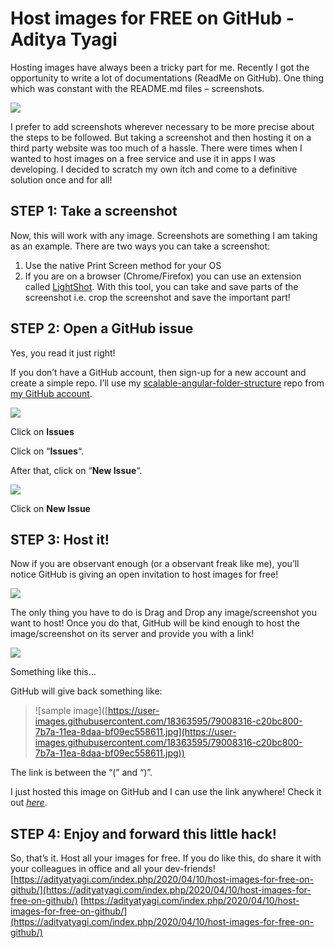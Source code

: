 # Host images for FREE on GitHub - Aditya Tyagi
Hosting images have always been a tricky part for me. Recently I got the opportunity to write a lot of documentations (ReadMe on GitHub). One thing which was constant with the README.md files – screenshots.

![](https://adityatyagi.com/wp-content/uploads/2020/04/52e48195f566b3ccf67147947a358280.png)

I prefer to add screenshots wherever necessary to be more precise about the steps to be followed. But taking a screenshot and then hosting it on a third party website was too much of a hassle. There were times when I wanted to host images on a free service and use it in apps I was developing. I decided to scratch my own itch and come to a definitive solution once and for all!

## STEP 1: Take a screenshot

Now, this will work with any image. Screenshots are something I am taking as an example. There are two ways you can take a screenshot:

1.  Use the native Print Screen method for your OS
2.  If you are on a browser (Chrome/Firefox) you can use an extension called [LightShot](https://chrome.google.com/webstore/detail/lightshot-screenshot-tool/mbniclmhobmnbdlbpiphghaielnnpgdp?hl=en). With this tool, you can take and save parts of the screenshot i.e. crop the screenshot and save the important part!

## STEP 2: Open a GitHub issue

Yes, you read it just right!

If you don’t have a GitHub account, then sign-up for a new account and create a simple repo. I’ll use my [scalable-angular-folder-structure](https://github.com/adityatyagi/scalable-angular-folder-structure) repo from [my GitHub account](https://github.com/adityatyagi).

![](https://adityatyagi.com/wp-content/uploads/2020/04/Screenshot.png)

Click on **Issues**

Click on “**Issues**“.

After that, click on “**New Issue**“.

![](https://adityatyagi.com/wp-content/uploads/2020/04/Screenshot-1.png)

Click on **New Issue**

## STEP 3: Host it!

Now if you are observant enough (or a observant freak like me), you’ll notice GitHub is giving an open invitation to host images for free!

![](https://adityatyagi.com/wp-content/uploads/2020/04/Screenshot-1-1.png)

The only thing you have to do is Drag and Drop any image/screenshot you want to host! Once you do that, GitHub will be kind enough to host the image/screenshot on its server and provide you with a link!

![](https://adityatyagi.com/wp-content/uploads/2020/04/Screenshot-2.png)

Something like this…

GitHub will give back something like:

> !\[sample image]([https://user-images.githubusercontent.com/18363595/79008316-c20bc800-7b7a-11ea-8daa-bf09ec558611.jpg](https://user-images.githubusercontent.com/18363595/79008316-c20bc800-7b7a-11ea-8daa-bf09ec558611.jpg))

The link is between the “(” and “)”.

I just hosted this image on GitHub and I can use the link anywhere! Check it out _[here](https://user-images.githubusercontent.com/18363595/79008316-c20bc800-7b7a-11ea-8daa-bf09ec558611.jpg)_.

## STEP 4: Enjoy and forward this little hack!

So, that’s it. Host all your images for free. If you do like this, do share it with your colleagues in office and all your dev-friends! 
 [https://adityatyagi.com/index.php/2020/04/10/host-images-for-free-on-github/](https://adityatyagi.com/index.php/2020/04/10/host-images-for-free-on-github/) 
 [https://adityatyagi.com/index.php/2020/04/10/host-images-for-free-on-github/](https://adityatyagi.com/index.php/2020/04/10/host-images-for-free-on-github/)
